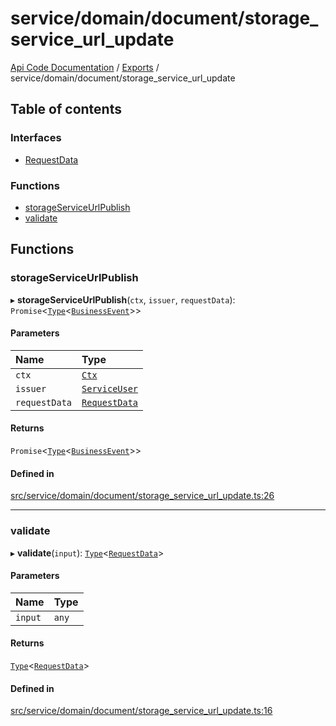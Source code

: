 # service/domain/document/storage\_service\_url\_update
 
[Api Code Documentation](../README.md) / [Exports](../modules.md) / service/domain/document/storage\_service\_url\_update

## Table of contents

### Interfaces

- [RequestData](../interfaces/service_domain_document_storage_service_url_update.RequestData.md)

### Functions

- [storageServiceUrlPublish](service_domain_document_storage_service_url_update.md#storageserviceurlpublish)
- [validate](service_domain_document_storage_service_url_update.md#validate)

## Functions

### storageServiceUrlPublish

▸ **storageServiceUrlPublish**(`ctx`, `issuer`, `requestData`): `Promise`\<[`Type`](result.md#type)\<[`BusinessEvent`](service_domain_business_event.md#businessevent)\>\>

#### Parameters

| Name | Type |
| :------ | :------ |
| `ctx` | [`Ctx`](../interfaces/lib_ctx.Ctx.md) |
| `issuer` | [`ServiceUser`](../interfaces/service_domain_organization_service_user.ServiceUser.md) |
| `requestData` | [`RequestData`](../interfaces/service_domain_document_storage_service_url_update.RequestData.md) |

#### Returns

`Promise`\<[`Type`](result.md#type)\<[`BusinessEvent`](service_domain_business_event.md#businessevent)\>\>

#### Defined in

[src/service/domain/document/storage_service_url_update.ts:26](https://github.com/openkfw/TruBudget/blob/086d599/api/src/service/domain/document/storage_service_url_update.ts#L26)

___

### validate

▸ **validate**(`input`): [`Type`](result.md#type)\<[`RequestData`](../interfaces/service_domain_document_storage_service_url_update.RequestData.md)\>

#### Parameters

| Name | Type |
| :------ | :------ |
| `input` | `any` |

#### Returns

[`Type`](result.md#type)\<[`RequestData`](../interfaces/service_domain_document_storage_service_url_update.RequestData.md)\>

#### Defined in

[src/service/domain/document/storage_service_url_update.ts:16](https://github.com/openkfw/TruBudget/blob/086d599/api/src/service/domain/document/storage_service_url_update.ts#L16)
